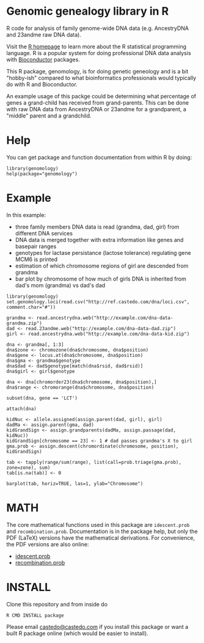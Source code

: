 # Genomic genealogy library in R

R code for analysis of family genome-wide DNA data (e.g. AncestryDNA and
23andme raw DNA data).

Visit the [R homepage](https://www.r-project.org) to learn more about the R
statistical programming language. R is a popular system for doing professional
DNA data analysis with [Bioconductor](http://www.bioconductor.org) packages.

This R package, genomology, is for doing genetic geneology and is a bit
"hobby-ish" compared to what bioinformatics professionals would typically do
with R and Bioconductor.

An example usage of this packge could be determining what percentage of genes a
grand-child has received from grand-parents. This can be done with raw DNA data
from AncestryDNA or 23andme for a grandparent, a "middle" parent and a
grandchild.

Help
====

You can get package and function documentation from within R by doing:

```
library(genomology)
help(package="genomology")
```

Example
=======

In this example:
* three family members DNA data is read (grandma, dad, girl) from different DNA
  services
* DNA data is merged together with extra information like genes and basepair
  ranges
* genotypes for lactase persistance (lactose tolerance) regulating gene MCM6 is
  printed
* estimation of which chromosome regions of girl are descended from grandma
* bar plot by chromosome of how much of girls DNA is inherited from dad's mom
  (grandma) vs dad's dad

```
library(genomology)
set.genomology.loci(read.csv("http://ref.castedo.com/dna/loci.csv", comment.char="#"))

grandma <- read.ancestrydna.web("http://example.com/dna-data-grandma.zip")
dad <- read.23andme.web("http://example.com/dna-data-dad.zip")
girl <- read.ancestrydna.web("http://example.com/dna-data-kid.zip")

dna <- grandma[, 1:3]
dna$zone <- chromozone(dna$chromosome, dna$position)
dna$gene <- locus.at(dna$chromosome, dna$position)
dna$gma <- grandma$genotype
dna$dad <- dad$genotype[match(dna$rsid, dad$rsid)]
dna$girl <- girl$genotype

dna <- dna[chromorder23(dna$chromosome, dna$position),]
dna$range <- chromorange(dna$chromosome, dna$position)

subset(dna, gene == 'LCT')

attach(dna)

kidNuc <- allele.assigned(assign.parent(dad, girl), girl)
dadMa <- assign.parent(gma, dad)
kidGrandSign <- assign.grandparents(dadMa, assign.passage(dad, kidNuc))
kidGrandSign[chromosome == 23] <- 1 # dad passes grandma's X to girl
gma.prob <- assign.descent(chromordinate(chromosome, position), kidGrandSign)

tab <- tapply(range/sum(range), list(call=prob.triage(gma.prob), zone=zone), sum)
tab[is.na(tab)] <- 0

barplot(tab, horiz=TRUE, las=1, ylab="Chromosome")
```

MATH
====

The core mathematical functions used in this package are `idescent.prob` and `recombination.prob`.
Documentation is in the package help, but only the PDF (LaTeX) versions have
the mathematical derivations. For convenience, the PDF versions are also online:

* [idescent.prob](http://ref.castedo.com/dna/idescent.prob.pdf)
* [recombination.prob](http://ref.castedo.com/dna/recombination.prob.pdf)

INSTALL
=======

Clone this repository and from inside do

```
R CMD INSTALL package
```

Please email castedo@castedo.com if you install this package or want a built R
package online (which would be easier to install).

